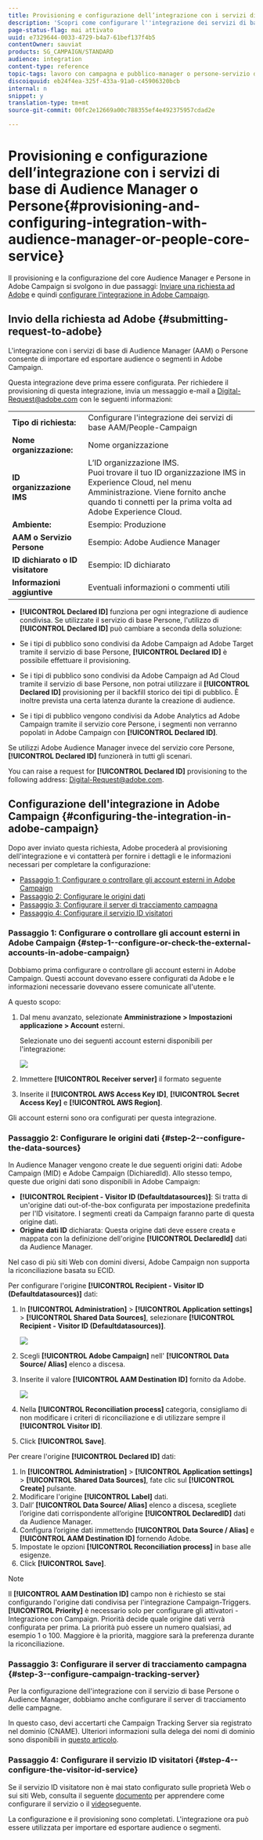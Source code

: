 ```yaml
---
title: Provisioning e configurazione dell’integrazione con i servizi di base di Audience Manager o Persone
description: 'Scopri come configurare l''integrazione dei servizi di base Audience Manager/Persone per iniziare a condividere audience o segmenti con le diverse soluzioni Adobe Experience Cloud. '
page-status-flag: mai attivato
uuid: e7329644-0033-4729-b4a7-61bef137f4b5
contentOwner: sauviat
products: SG_CAMPAIGN/STANDARD
audience: integration
content-type: reference
topic-tags: lavoro con campagna e pubblico-manager o persone-servizio di base
discoiquuid: eb24f4ea-325f-433a-91a0-c45906320bcb
internal: n
snippet: y
translation-type: tm+mt
source-git-commit: 00fc2e12669a00c788355ef4e492375957cdad2e

---
```



# Provisioning e configurazione dell’integrazione con i servizi di base di Audience Manager o Persone{#provisioning-and-configuring-integration-with-audience-manager-or-people-core-service}

Il provisioning e la configurazione del core Audience Manager e Persone in Adobe Campaign si svolgono in due passaggi: [Inviare una richiesta ad Adobe](#submitting-request-to-adobe) e quindi [configurare l'integrazione in Adobe Campaign](#configuring-the-integration-in-adobe-campaign).

## Invio della richiesta ad Adobe {#submitting-request-to-adobe}

L'integrazione con i servizi di base di Audience Manager (AAM) o Persone consente di importare ed esportare audience o segmenti in Adobe Campaign.

Questa integrazione deve prima essere configurata. Per richiedere il provisioning di questa integrazione, invia un messaggio e-mail a [Digital-Request@adobe.com](mailto:Digital-Request@adobe.com) con le seguenti informazioni:

<table> 
 <tbody> 
  <tr> 
   <td> <strong>Tipo di richiesta:</strong><br /> </td> 
   <td> Configurare l'integrazione dei servizi di base AAM/People-Campaign </td> 
  </tr> 
  <tr> 
   <td> <strong>Nome organizzazione:</strong><br /> </td> 
   <td> Nome organizzazione </td> 
  </tr> 
  <tr> 
   <td> <strong>ID organizzazione IMS</strong><br /> </td> 
   <td> L’ID organizzazione IMS. <br> Puoi trovare il tuo ID organizzazione IMS in Experience Cloud, nel menu Amministrazione. Viene fornito anche quando ti connetti per la prima volta ad Adobe Experience Cloud. </td> 
  </tr> 
  <tr> 
   <td> <strong>Ambiente:</strong><br /> </td> 
   <td> Esempio: Produzione </td> 
  </tr> 
  <tr> 
   <td> <strong>AAM o Servizio Persone</strong><br /> </td> 
   <td> Esempio: Adobe Audience Manager </td> 
  </tr> 
  <tr> 
   <td> <strong>ID dichiarato o ID visitatore</strong><br /> </td> 
   <td> Esempio: ID dichiarato </td> 
  </tr> 
  <tr> 
   <td> <strong>Informazioni aggiuntive</strong><br /> </td> 
   <td> Eventuali informazioni o commenti utili </td> 
  </tr> 
 </tbody> 
</table>

* **[!UICONTROL Declared ID]** funziona per ogni integrazione di audience condivisa. Se utilizzate il servizio di base Persone, l'utilizzo di **[!UICONTROL Declared ID]** può cambiare a seconda della soluzione:

* Se i tipi di pubblico sono condivisi da Adobe Campaign ad Adobe Target tramite il servizio di base Persone, **[!UICONTROL Declared ID]** è possibile effettuare il provisioning.
* Se i tipi di pubblico sono condivisi da Adobe Campaign ad Ad Cloud tramite il servizio di base Persone, non potrai utilizzare il **[!UICONTROL Declared ID]** provisioning per il backfill storico dei tipi di pubblico. È inoltre prevista una certa latenza durante la creazione di audience.
* Se i tipi di pubblico vengono condivisi da Adobe Analytics ad Adobe Campaign tramite il servizio core Persone, i segmenti non verranno popolati in Adobe Campaign con **[!UICONTROL Declared ID]**.

Se utilizzi Adobe Audience Manager invece del servizio core Persone, **[!UICONTROL Declared ID]** funzionerà in tutti gli scenari.

You can raise a request for **[!UICONTROL Declared ID]** provisioning to the following address: [Digital-Request@adobe.com](mailto:Digital-Request@adobe.com).

## Configurazione dell'integrazione in Adobe Campaign {#configuring-the-integration-in-adobe-campaign}

Dopo aver inviato questa richiesta, Adobe procederà al provisioning dell'integrazione e vi contatterà per fornire i dettagli e le informazioni necessari per completare la configurazione:

* [Passaggio 1: Configurare o controllare gli account esterni in Adobe Campaign](#step-1--configure-or-check-the-external-accounts-in-adobe-campaign)
* [Passaggio 2: Configurare le origini dati](#step-2--configure-the-data-sources)
* [Passaggio 3: Configurare il server di tracciamento campagna](#step-3--configure-campaign-tracking-server)
* [Passaggio 4: Configurare il servizio ID visitatori](#step-4--configure-the-visitor-id-service)

### Passaggio 1: Configurare o controllare gli account esterni in Adobe Campaign {#step-1--configure-or-check-the-external-accounts-in-adobe-campaign}

Dobbiamo prima configurare o controllare gli account esterni in Adobe Campaign. Questi account dovevano essere configurati da Adobe e le informazioni necessarie dovevano essere comunicate all'utente.

A questo scopo:

1. Dal menu avanzato, selezionate **Amministrazione &gt; Impostazioni applicazione &gt; Account** esterni.

   Selezionate uno dei seguenti account esterni disponibili per l'integrazione:

   ![](assets/integration_aam_1.png)

1. Immettere **[!UICONTROL Receiver server]** il formato seguente
1. Inserite il **[!UICONTROL AWS Access Key ID]**, **[!UICONTROL Secret Access Key]** e **[!UICONTROL AWS Region]**.

Gli account esterni sono ora configurati per questa integrazione.

### Passaggio 2: Configurare le origini dati {#step-2--configure-the-data-sources}

In Audience Manager vengono create le due seguenti origini dati: Adobe Campaign (MID) e Adobe Campaign (DichiaredId). Allo stesso tempo, queste due origini dati sono disponibili in Adobe Campaign:

* **[!UICONTROL Recipient - Visitor ID (Defaultdatasources)]**: Si tratta di un'origine dati out-of-the-box configurata per impostazione predefinita per l'ID visitatore. I segmenti creati da Campaign faranno parte di questa origine dati.
* **Origine dati ID** dichiarata: Questa origine dati deve essere creata e mappata con la definizione dell'origine **[!UICONTROL DeclaredId]** dati da Audience Manager.

Nel caso di più siti Web con domini diversi, Adobe Campaign non supporta la riconciliazione basata su ECID.

Per configurare l'origine **[!UICONTROL Recipient - Visitor ID (Defaultdatasources)]** dati:

1. In **[!UICONTROL Administration]** &gt; **[!UICONTROL Application settings]** &gt; **[!UICONTROL Shared Data Sources]**, selezionare **[!UICONTROL Recipient - Visitor ID (Defaultdatasources)]**.

   ![](assets/integration_aam_2.png)

1. Scegli **[!UICONTROL Adobe Campaign]** nell' **[!UICONTROL Data Source/ Alias]** elenco a discesa.
1. Inserite il valore **[!UICONTROL AAM Destination ID]** fornito da Adobe.

   ![](assets/integration_aam_3.png)

1. Nella **[!UICONTROL Reconciliation process]** categoria, consigliamo di non modificare i criteri di riconciliazione e di utilizzare sempre il **[!UICONTROL Visitor ID]**.
1. Click **[!UICONTROL Save]**.

Per creare l'origine **[!UICONTROL Declared ID]** dati:

1. In **[!UICONTROL Administration]** &gt; **[!UICONTROL Application settings]** &gt; **[!UICONTROL Shared Data Sources]**, fate clic sul **[!UICONTROL Create]** pulsante.
1. Modificare l'origine **[!UICONTROL Label]** dati.
1. Dall’ **[!UICONTROL Data Source/ Alias]** elenco a discesa, scegliete l’origine dati corrispondente all’origine **[!UICONTROL DeclaredID]** dati da Audience Manager.
1. Configura l’origine dati immettendo **[!UICONTROL Data Source / Alias]** e **[!UICONTROL AAM Destination ID]** fornendo Adobe.
1. Impostate le opzioni **[!UICONTROL Reconciliation process]** in base alle esigenze.
1. Click **[!UICONTROL Save]**.

>[!NOTE]
>
>Il **[!UICONTROL AAM Destination ID]** campo non è richiesto se stai configurando l'origine dati condivisa per l'integrazione [](../../integrating/using/configuring-triggers-in-experience-cloud.md)Campaign-Triggers. **[!UICONTROL Priority]** è necessario solo per configurare gli attivatori - Integrazione con Campaign. Priorità decide quale origine dati verrà configurata per prima. La priorità può essere un numero qualsiasi, ad esempio 1 o 100. Maggiore è la priorità, maggiore sarà la preferenza durante la riconciliazione.

### Passaggio 3: Configurare il server di tracciamento campagna {#step-3--configure-campaign-tracking-server}

Per la configurazione dell'integrazione con il servizio di base Persone o Audience Manager, dobbiamo anche configurare il server di tracciamento delle campagne.

In questo caso, devi accertarti che Campaign Tracking Server sia registrato nel dominio (CNAME). Ulteriori informazioni sulla delega dei nomi di dominio sono disponibili in [questo articolo](https://docs.campaign.adobe.com/doc/AC/en/technicalResources/Technotes/AdobeCampaign_Deliverability_Sub_Domain_Delegation.pdf).

### Passaggio 4: Configurare il servizio ID visitatori {#step-4--configure-the-visitor-id-service}

Se il servizio ID visitatore non è mai stato configurato sulle proprietà Web o sui siti Web, consulta il seguente [documento](https://marketing.adobe.com/resources/help/en_US/mcvid/mcvid-setup-aam-analytics.html) per apprendere come configurare il servizio o il [video](https://helpx.adobe.com/marketing-cloud/how-to/email-marketing.html#step-two)seguente.

La configurazione e il provisioning sono completati. L'integrazione ora può essere utilizzata per importare ed esportare audience o segmenti.
